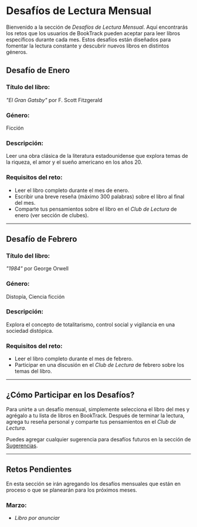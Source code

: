# Desafíos de Lectura Mensual

Bienvenido a la sección de *Desafíos de Lectura Mensual*. Aquí encontrarás los retos que los usuarios de BookTrack pueden aceptar para leer libros específicos durante cada mes. Estos desafíos están diseñados para fomentar la lectura constante y descubrir nuevos libros en distintos géneros.

## Desafío de Enero

### Título del libro:
*"El Gran Gatsby"* por F. Scott Fitzgerald

### Género:
Ficción

### Descripción:
Leer una obra clásica de la literatura estadounidense que explora temas de la riqueza, el amor y el sueño americano en los años 20.

### Requisitos del reto:
- Leer el libro completo durante el mes de enero.
- Escribir una breve reseña (máximo 300 palabras) sobre el libro al final del mes.
- Comparte tus pensamientos sobre el libro en el *Club de Lectura* de enero (ver sección de clubes).

---

## Desafío de Febrero

### Título del libro:
*"1984"* por George Orwell

### Género:
Distopía, Ciencia ficción

### Descripción:
Explora el concepto de totalitarismo, control social y vigilancia en una sociedad distópica.

### Requisitos del reto:
- Leer el libro completo durante el mes de febrero.
- Participar en una discusión en el *Club de Lectura* de febrero sobre los temas del libro.

---

## ¿Cómo Participar en los Desafíos?

Para unirte a un desafío mensual, simplemente selecciona el libro del mes y agrégalo a tu lista de libros en BookTrack. Después de terminar la lectura, agrega tu reseña personal y comparte tus pensamientos en el *Club de Lectura*.

Puedes agregar cualquier sugerencia para desafíos futuros en la sección de [Sugerencias](../sugerencias/README.md).

---

## Retos Pendientes

En esta sección se irán agregando los desafíos mensuales que están en proceso o que se planearán para los próximos meses.

### Marzo:
- *Libro por anunciar*